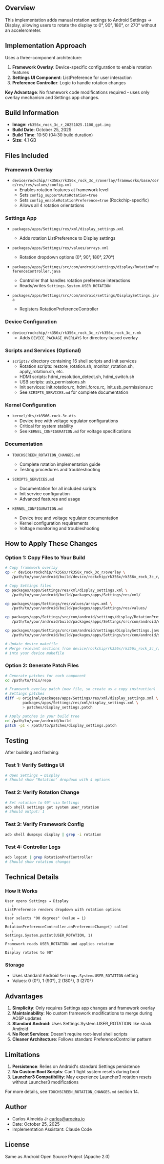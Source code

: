 ## Overview

This implementation adds manual rotation settings to Android Settings → Display, allowing users to rotate the display to 0°, 90°, 180°, or 270° without an accelerometer.

## Implementation Approach

Uses a three-component architecture:

1. **Framework Overlay**: Device-specific configuration to enable rotation features
2. **Settings UI Component**: ListPreference for user interaction
3. **Preference Controller**: Logic to handle rotation changes

**Key Advantage**: No framework code modifications required - uses only overlay mechanism and Settings app changes.

## Build Information

- **Image**: `rk356x_rock_3c_r_20251025.1100_gpt.img`
- **Build Date**: October 25, 2025
- **Build Time**: 10:50 (04:30 build duration)
- **Size**: 4.1 GB

## Files Included

### Framework Overlay
- `device/rockchip/rk356x/rk356x_rock_3c_r/overlay/frameworks/base/core/res/res/values/config.xml`
  - Enables rotation features at framework level
  - Sets `config_supportAutoRotation=true`
  - Sets `config_enableRotationPreference=true` (Rockchip-specific)
  - Allows all 4 rotation orientations

### Settings App
- `packages/apps/Settings/res/xml/display_settings.xml`
  - Adds rotation ListPreference to Display settings

- `packages/apps/Settings/res/values/arrays.xml`
  - Rotation dropdown options (0°, 90°, 180°, 270°)

- `packages/apps/Settings/src/com/android/settings/display/RotationPreferenceController.java`
  - Controller that handles rotation preference interactions
  - Reads/writes `Settings.System.USER_ROTATION`

- `packages/apps/Settings/src/com/android/settings/DisplaySettings.java`
  - Registers RotationPreferenceController

### Device Configuration
- `device/rockchip/rk356x/rk356x_rock_3c_r/rk356x_rock_3c_r.mk`
  - Adds `DEVICE_PACKAGE_OVERLAYS` for directory-based overlay

### Scripts and Services (Optional)
- `scripts/` directory containing 16 shell scripts and init services
  - Rotation scripts: restore_rotation.sh, monitor_rotation.sh, apply_rotation.sh, etc.
  - HDMI scripts: hdmi_resolution_detect.sh, hdmi_switch.sh
  - USB scripts: usb_permissions.sh
  - Init services: init.rotation.rc, hdmi_force.rc, init.usb_permissions.rc
  - See `SCRIPTS_SERVICES.md` for complete documentation

### Kernel Configuration
- `kernel/dts/rk3566-rock-3c.dts`
  - Device tree with voltage regulator configurations
  - Critical for system stability
  - See `KERNEL_CONFIGURATION.md` for voltage specifications

### Documentation
- `TOUCHSCREEN_ROTATION_CHANGES.md`
  - Complete rotation implementation guide
  - Testing procedures and troubleshooting

- `SCRIPTS_SERVICES.md`
  - Documentation for all included scripts
  - Init service configuration
  - Advanced features and usage

- `KERNEL_CONFIGURATION.md`
  - Device tree and voltage regulator documentation
  - Kernel configuration requirements
  - Voltage monitoring and troubleshooting

## How to Apply These Changes

### Option 1: Copy Files to Your Build

```bash
# Copy framework overlay
cp -r device/rockchip/rk356x/rk356x_rock_3c_r/overlay \
   /path/to/your/android/build/device/rockchip/rk356x/rk356x_rock_3c_r/

# Copy Settings files
cp packages/apps/Settings/res/xml/display_settings.xml \
   /path/to/your/android/build/packages/apps/Settings/res/xml/

cp packages/apps/Settings/res/values/arrays.xml \
   /path/to/your/android/build/packages/apps/Settings/res/values/

cp packages/apps/Settings/src/com/android/settings/display/RotationPreferenceController.java \
   /path/to/your/android/build/packages/apps/Settings/src/com/android/settings/display/

cp packages/apps/Settings/src/com/android/settings/DisplaySettings.java \
   /path/to/your/android/build/packages/apps/Settings/src/com/android/settings/

# Update device makefile
# Merge relevant sections from device/rockchip/rk356x/rk356x_rock_3c_r/rk356x_rock_3c_r.mk
# into your device makefile
```

### Option 2: Generate Patch Files

```bash
# Generate patches for each component
cd /path/to/this/repo

# Framework overlay patch (new file, so create as a copy instruction)
# Settings patches
diff -u original/packages/apps/Settings/res/xml/display_settings.xml \
        packages/apps/Settings/res/xml/display_settings.xml \
        > patches/display_settings.patch

# Apply patches in your build tree
cd /path/to/your/android/build
patch -p1 < /path/to/patches/display_settings.patch
```

## Testing

After building and flashing:

### Test 1: Verify Settings UI
```bash
# Open Settings → Display
# Should show "Rotation" dropdown with 4 options
```

### Test 2: Verify Rotation Change
```bash
# Set rotation to 90° via Settings
adb shell settings get system user_rotation
# Should output: 1
```

### Test 3: Verify Framework Config
```bash
adb shell dumpsys display | grep -i rotation
```

### Test 4: Controller Logs
```bash
adb logcat | grep RotationPrefController
# Should show rotation changes
```

## Technical Details

### How It Works

```
User opens Settings → Display
   ↓
ListPreference renders dropdown with rotation options
   ↓
User selects "90 degrees" (value = 1)
   ↓
RotationPreferenceController.onPreferenceChange() called
   ↓
Settings.System.putInt(USER_ROTATION, 1)
   ↓
Framework reads USER_ROTATION and applies rotation
   ↓
Display rotates to 90°
```

### Storage

- Uses standard Android `Settings.System.USER_ROTATION` setting
- Values: 0 (0°), 1 (90°), 2 (180°), 3 (270°)

## Advantages

1. **Simplicity**: Only requires Settings app changes and framework overlay
2. **Maintainability**: No custom framework modifications to merge during AOSP updates
3. **Standard Android**: Uses Settings.System.USER_ROTATION like stock Android
4. **No Root Services**: Doesn't require root-level shell scripts
5. **Cleaner Architecture**: Follows standard PreferenceController pattern

## Limitations

1. **Persistence**: Relies on Android's standard Settings persistence
2. **No Custom Boot Scripts**: Can't fight system resets during boot
3. **Launcher3 Compatibility**: May experience Launcher3 rotation resets without Launcher3 modifications

For more details, see `TOUCHSCREEN_ROTATION_CHANGES.md` section 14.

## Author

- Carlos Almeida Jr <carlos@aroeira.io>
- Date: October 25, 2025
- Implementation Assistant: Claude Code

## License

Same as Android Open Source Project (Apache 2.0)
